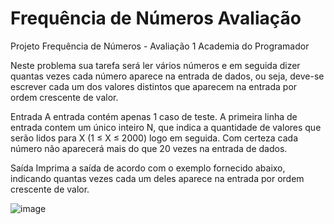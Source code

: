 # Frequência de Números Avaliação
Projeto Frequência de Números - Avaliação 1 Academia do Programador

Neste problema sua tarefa será ler vários números e em seguida dizer quantas
vezes cada número aparece na entrada de dados, ou seja, deve-se escrever
cada um dos valores distintos que aparecem na entrada por ordem crescente
de valor.

Entrada
A entrada contém apenas 1 caso de teste. A primeira linha de entrada contem
um único inteiro N, que indica a quantidade de valores que serão lidos para X
(1 ≤ X ≤ 2000) logo em seguida. Com certeza cada número não aparecerá mais
do que 20 vezes na entrada de dados.

Saída
Imprima a saída de acordo com o exemplo fornecido abaixo, indicando quantas
vezes cada um deles aparece na entrada por ordem crescente de valor.

![image](https://user-images.githubusercontent.com/91075515/154735399-e8b7c09b-18c0-439d-b4e9-0b672871e8ef.png)
